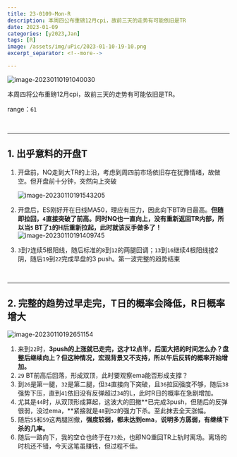 ```yaml
---
title: 23-0109-Mon-R
description: 本周四公布重磅12月cpi，故前三天的走势有可能依旧是TR
date: 2023-01-09
categories: [y2023,Jan]
tags: [R]
image: /assets/img/uPic/2023-01-10-19-10.png
excerpt_separator: <!--more-->

---
```


![image-20230110191040030](https://cdn.jsdelivr.net/gh/shawnyeung/shawnyeung.github.io@master/assets/img/uPic/2023-01-10-19-10.png)

本周四将公布重磅12月cpi，故前三天的走势有可能依旧是TR。

 <!--more-->

range：`61`

<br/>

---

## 1. 出乎意料的开盘T



1. 开盘前，NQ走到大TR的上沿，考虑到周四前市场依旧存在犹豫情绪，故做空。但开盘前十分钟，突然向上突破

   ![image-20230110191543205](https://cdn.jsdelivr.net/gh/shawnyeung/shawnyeung.github.io@master/assets/img/uPic/2023-01-10-19-15.png)

2. 开盘后，ES刚好开在日线MA50，理应有压力，因此向下BT昨日最高。**但随即拉回，`4`直接突破了前高。同时NQ也一直向上，没有重新返回TR内部，所以当`5` BT了`1`的H后重新拉起，此时就该反手做多了！**![image-20230110191409745](https://cdn.jsdelivr.net/gh/shawnyeung/shawnyeung.github.io@master/assets/img/uPic/2023-01-10-19-14.png)

1. `3`到`7`连续5根阳线，随后标准的`8`到`12`的两腿回调；`13`到`16`继续4根阳线接2阴，随后`19`到`22`完成早盘的3 push。第一波完整的趋势结束

<br/>

---

## 2. 完整的趋势过早走完，T日的概率会降低，R日概率增大

![image-20230110192651154](https://cdn.jsdelivr.net/gh/shawnyeung/shawnyeung.github.io@master/assets/img/uPic/2023-01-10-19-26.png)

1. 来到`22`时，**3push的上涨就已走完，这才12点半，后面大把的时间怎么办？盘整后继续向上？但这种情况，宏观背景又不支持，所以午后反转的概率开始增加。**
2. `29` BT前高后回落，形成双顶，此时要观察ema能否形成支撑？
3. 到`26`是第一腿，`32`是第二腿，但`34`直接向下突破，且`36`拉回强度不够，随后`38`强势下压，直到`41`依旧没有反弹超过`34`的L，此时R日的概率在急剧增加。
4. 尤其是`44`时，从双顶形成算起，这波大的回撤**已完成3push，但随后的反弹很弱，没过ema，**紧接就是`48`到`52`的强力下杀。至此抹去全天涨幅。
5. 随后`55`和`59`这两腿回撤，**强度较弱，都未达到ema**，**说明多方孱弱，有继续下杀的几率。**
6. 随后一路向下，我的空仓也终于在`73`处，也即NQ重回TR上轨时离场。离场的时机还不错，今天这笔虽赚钱，但过程不佳。
